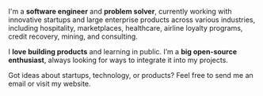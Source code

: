 I'm a **software engineer** and **problem solver**, currently working with innovative startups and large enterprise products across various industries, including hospitality, marketplaces, healthcare, airline loyalty programs, credit recovery, mining, and consulting.

I **love building products** and learning in public. I’m a **big open-source enthusiast**, always looking for ways to integrate it into my projects.

Got ideas about startups, technology, or products? Feel free to send me an email or visit my website.

